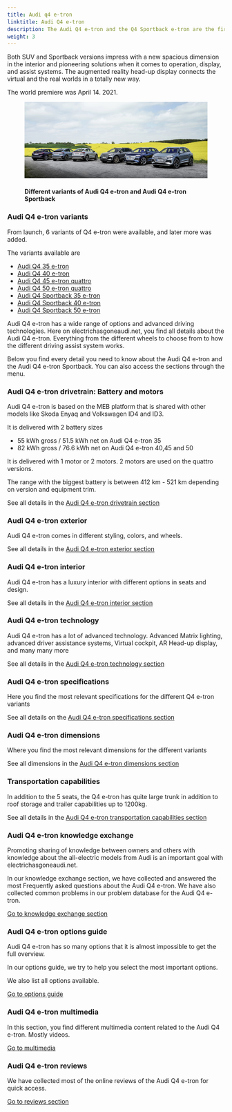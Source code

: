 ```yaml
---
title: Audi q4 e-tron
linktitle: Audi Q4 e-tron
description: The Audi Q4 e-tron and the Q4 Sportback e-tron are the first compact electric SUVs and the third all-electric model from Audi. Available in 7 variants.
weight: 3
---
```

<!-- markdownlint-disable MD033 -->

Both SUV and Sportback versions impress with a new spacious dimension in the interior and pioneering solutions when it comes to operation, display, and assist systems. The augmented
reality head-up display connects the virtual and the real worlds in a totally new way.



The world premiere was April 14. 2021.

<figure>
    <a href="variants/variants1.jpg">
        <img src="variants/variants1s.jpg" alt="Different variants of Audi Q4 e-tron and Audi Q4 e-tron Sportback" title="Different variants of Audi Q4 e-tron and Audi Q4 e-tron Sportback">
    </a>
    <figcaption><h4>Different variants of Audi Q4 e-tron and Audi Q4 e-tron Sportback</h4></figcaption>
</figure>

### Audi Q4 e-tron variants

From launch, 6 variants of Q4 e-tron were available, and later more was added.

The variants available are

- [Audi Q4 35 e-tron](/models/q4-e-tron/variants/#audi-q4-35-e-tron)
- [Audi Q4 40 e-tron](/models/q4-e-tron/variants/#audi-q4-40-e-tron)
- [Audi Q4 45 e-tron quattro](/models/q4-e-tron/variants/#audi-q4-45-e-tron-quattro)
- [Audi Q4 50 e-tron quattro](/models/q4-e-tron/variants/#audi-q4-45-e-tron-quattro)
- [Audi Q4 Sportback 35 e-tron](/models/q4-e-tron/variants/#audi-q4-sportback-35-e-tron)
- [Audi Q4 Sportback 40 e-tron](/models/q4-e-tron/variants/#audi-q4-sportback-40-e-tron)
- [Audi Q4 Sportback 50 e-tron](/models/q4-e-tron/variants/#audi-q4-sportback-50-e-tron-quattro)

Audi Q4 e-tron has a wide range of options and advanced driving technologies. Here on electrichasgoneaudi.net, you find all details about the Audi Q4 e-tron. Everything from the different wheels to choose from to how the different driving assist system works.

Below you find every detail you need to know about the Audi Q4 e-tron and the Audi Q4 e-tron Sportback. You can also access the sections through the menu.

### Audi Q4 e-tron drivetrain: Battery and motors

Audi Q4 e-tron is based on the MEB platform that is shared with other models like Skoda Enyaq and Volkswagen ID4 and ID3.

It is delivered with 2 battery sizes

- 55 kWh gross / 51.5 kWh net on Audi Q4 e-tron 35
- 82 kWh gross / 76.6 kWh net on Audi Q4 e-tron 40,45 and 50

It is delivered with 1 motor or 2 motors. 2 motors are used on the quattro versions.

The range with the biggest battery is between 412 km - 521 km depending on version and equipment trim.

See all details in the [Audi Q4 e-tron drivetrain section](drivetrain)

### Audi Q4 e-tron exterior

Audi Q4 e-tron comes in different styling, colors, and wheels.

See all details in the [Audi Q4 e-tron exterior section](exterior)

### Audi Q4 e-tron interior

Audi Q4 e-tron has a luxury interior with different options in seats and design.

See all details in the [Audi Q4 e-tron interior section](interior)

### Audi Q4 e-tron technology

Audi Q4 e-tron has a lot of advanced technology. Advanced Matrix lighting, advanced driver assistance systems, Virtual cockpit, AR Head-up display, and many many more

See all details in the [Audi Q4 e-tron technology section](section)

### Audi Q4 e-tron specifications

Here you find the most relevant specifications for the different Q4 e-tron variants

See all details on the [Audi Q4 e-tron specifications section](specifications)

### Audi Q4 e-tron dimensions

Where you find the most relevant dimensions for the different variants

See all dimensions in the [Audi Q4 e-tron dimensions section](dimensions)

### Transportation capabilities

In addition to the 5 seats, the Q4 e-tron has quite large trunk in addition to roof storage and trailer capabilities up to 1200kg.

See all details in the [Audi Q4 e-tron transportation capabilities section](transportation)

### Audi Q4 e-tron knowledge exchange

Promoting sharing of knowledge between owners and others with knowledge about the all-electric models from Audi is an important goal with electrichasgoneaudi.net.

In our knowledge exchange section,  we have collected and answered the most Frequently asked questions about the Audi Q4 e-tron.
We have also collected common problems in our problem database for the Audi Q4 e-tron.

[Go to knowledge exchange section](knowledgeexchange)

### Audi Q4 e-tron options guide

Audi Q4 e-tron has so many options that it is almost impossible to get the full overview.

In our options guide, we try to help you select the most important options.

We also list all options available.

[Go to options guide](optionguide)

### Audi Q4 e-tron multimedia

In this section, you find different multimedia content related to the Audi Q4 e-tron. Mostly videos.

[Go to multimedia](multimedia)

### Audi Q4 e-tron reviews

We have collected most of the online reviews of the Audi Q4 e-tron for quick access.

[Go to reviews section](reviews)
